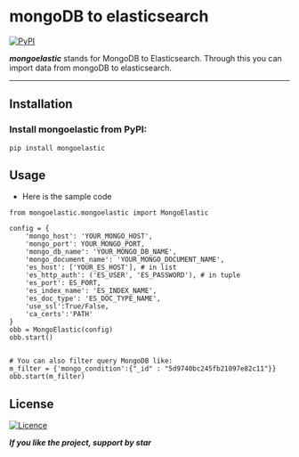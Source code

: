 # mongoDB to elasticsearch

[![PyPI](https://img.shields.io/pypi/v/mongoelastic?color=green)](https://pypi.org/project/mongoelastic/)


***mongoelastic*** stands for MongoDB to Elasticsearch. Through this you can import data from mongoDB to elasticsearch.

---

## Installation

### Install mongoelastic from PyPI: <br />
`pip install mongoelastic` <br />

## Usage




* Here is the sample code 
```shell
from mongoelastic.mongoelastic import MongoElastic

config = {
    'mongo_host': 'YOUR_MONGO_HOST',
    'mongo_port': YOUR_MONGO_PORT,
    'mongo_db_name': 'YOUR_MONGO_DB_NAME',
    'mongo_document_name': 'YOUR_MONGO_DOCUMENT_NAME',
    'es_host': ['YOUR_ES_HOST'], # in list
    'es_http_auth': ('ES_USER', 'ES_PASSWORD'), # in tuple
    'es_port': ES_PORT,
    'es_index_name': 'ES_INDEX_NAME',
    'es_doc_type': 'ES_DOC_TYPE_NAME',
    'use_ssl':True/False,
    'ca_certs':'PATH'  
}
obb = MongoElastic(config)
obb.start()


# You can also filter query MongoDB like:
m_filter = {'mongo_condition':{"_id" : "5d9740bc245fb21097e82c11"}}
obb.start(m_filter)  
```


## License

[![Licence](https://img.shields.io/badge/Licence-MIT-GREEN.svg)](https://pypi.org/project/mongoelastic/)

***If you like the project, support by star***